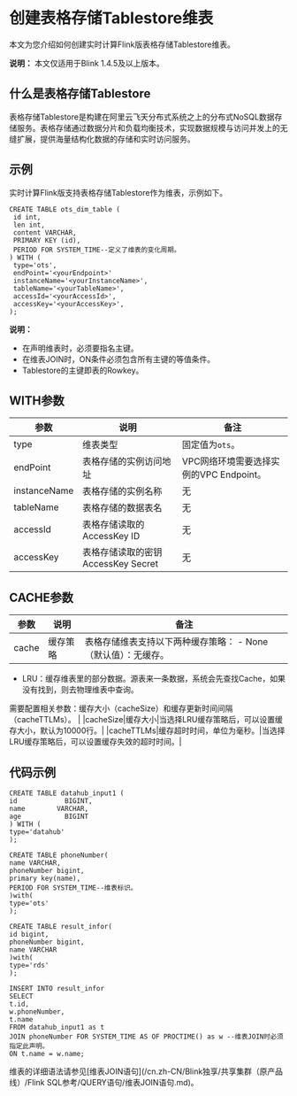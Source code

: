 # 创建表格存储Tablestore维表

本文为您介绍如何创建实时计算Flink版表格存储Tablestore维表。

**说明：** 本文仅适用于Blink 1.4.5及以上版本。

## 什么是表格存储Tablestore

表格存储Tablestore是构建在阿里云飞天分布式系统之上的分布式NoSQL数据存储服务。表格存储通过数据分片和负载均衡技术，实现数据规模与访问并发上的无缝扩展，提供海量结构化数据的存储和实时访问服务。

## 示例

实时计算Flink版支持表格存储Tablestore作为维表，示例如下。

```
CREATE TABLE ots_dim_table (
 id int,
 len int,
 content VARCHAR,
 PRIMARY KEY (id),
 PERIOD FOR SYSTEM_TIME--定义了维表的变化周期。
) WITH (
 type='ots',
 endPoint='<yourEndpoint>'
 instanceName='<yourInstanceName>',
 tableName='<yourTableName>',
 accessId='<yourAccessId>',
 accessKey='<yourAccessKey>',
);
```

**说明：**

-   在声明维表时，必须要指名主键。
-   在维表JOIN时，ON条件必须包含所有主键的等值条件。
-   Tablestore的主键即表的Rowkey。

## WITH参数

|参数|说明|备注|
|--|--|--|
|type|维表类型|固定值为`ots`。|
|endPoint|表格存储的实例访问地址|VPC网络环境需要选择实例的VPC Endpoint。|
|instanceName|表格存储的实例名称|无|
|tableName|表格存储的数据表名|无|
|accessId|表格存储读取的AccessKey ID|无|
|accessKey|表格存储读取的密钥AccessKey Secret|无|

## CACHE参数

|参数|说明|备注|
|--|--|--|
|cache|缓存策略|表格存储维表支持以下两种缓存策略： -   None（默认值）：无缓存。
-   LRU：缓存维表里的部分数据。源表来一条数据，系统会先查找Cache，如果没有找到，则去物理维表中查询。

需要配置相关参数：缓存大小（cacheSize）和缓存更新时间间隔（cacheTTLMs）。 |
|cacheSize|缓存大小|当选择LRU缓存策略后，可以设置缓存大小，默认为10000行。|
|cacheTTLMs|缓存超时时间，单位为毫秒。|当选择LRU缓存策略后，可以设置缓存失效的超时时间。|

## 代码示例

```
CREATE TABLE datahub_input1 (
id            BIGINT,
name        VARCHAR,
age           BIGINT
) WITH (
type='datahub'
);

CREATE TABLE phoneNumber(
name VARCHAR,
phoneNumber bigint,
primary key(name),
PERIOD FOR SYSTEM_TIME--维表标识。
)with(
type='ots'
);

CREATE TABLE result_infor(
id bigint,
phoneNumber bigint,
name VARCHAR
)with(
type='rds'
);

INSERT INTO result_infor
SELECT
t.id,
w.phoneNumber,
t.name
FROM datahub_input1 as t
JOIN phoneNumber FOR SYSTEM_TIME AS OF PROCTIME() as w --维表JOIN时必须指定此声明。
ON t.name = w.name;     
```

维表的详细语法请参见[维表JOIN语句](/cn.zh-CN/Blink独享/共享集群（原产品线）/Flink SQL参考/QUERY语句/维表JOIN语句.md)。

